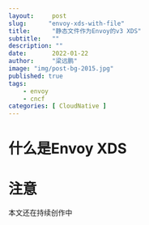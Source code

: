 ```yaml
---
layout:     post 
slug:      "envoy-xds-with-file"
title:      "静态文件作为Envoy的v3 XDS"
subtitle:   ""
description: ""
date:       2022-01-22
author:     "梁远鹏"
image: "img/post-bg-2015.jpg"
published: true
tags:
    - envoy 
    - cncf
categories: [ CloudNative ]
---
```


# 什么是Envoy XDS

# 注意

本文还在持续创作中
